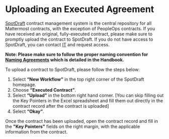 # Uploading an Executed Agreement

[SpotDraft](https://app.spotdraft.com/) contract management system is the central repository for all Mattermost contracts, with the exception of PeopleOps contracts. If you have received an original, fully-executed contract, please make sure to promptly upload the contract to SpotDraft. If you do not have access to SpotDraft, you can contact [IT](https://helpdesk.mattermost.com/support/home) and request access.

**Note: Please make sure to follow the proper naming convention for [Naming Agreements](mattermost-handbook/operations/finance/naming-files-and-agreements#naming-agreements) which is detailed in the Handbook.**

To upload a contract to SpotDraft, please follow the steps below:

1. Select **“New Workflow”** in the top right corner of the SpotDraft homepage.
2. Choose **“Executed Contract”**.
3. Select **“Upload”** in the bottom right hand corner. [You can skip filling out the Key Pointers in the Excel spreadsheet and fill them out directly in the contract record after the contract is uploaded]
4. Select **“Okay”**.

Once the contract has been uploaded, open the contract record and fill in the **"Key Pointers"** fields on the right margin, with the applicable information from the contract.

